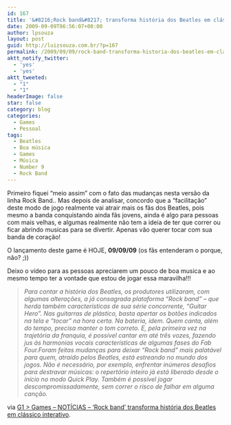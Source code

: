```yaml
---
id: 167
title: '&#8216;Rock band&#8217; transforma história dos Beatles em clássico interativo'
date: 2009-09-09T06:56:07+00:00
author: lpsouza
layout: post
guid: http://luizsouza.com.br/?p=167
permalink: /2009/09/09/rock-band-transforma-historia-dos-beatles-em-classico-interativo/
aktt_notify_twitter:
  - 'yes'
  - 'yes'
aktt_tweeted:
  - "1"
  - "1"
headerImage: false
star: false
category: blog
categories:
  - Games
  - Pessoal
tags:
  - Beatles
  - Boa música
  - Games
  - Música
  - Number 9
  - Rock Band
---
```

Primeiro fiquei &#8220;meio assim&#8221; com o fato das mudanças nesta versão da linha Rock Band.. Mas depois de analisar, concordo que a &#8220;facilitação&#8221; deste modo de jogo realmente vai atrair mais os fãs dos Beatles, pois mesmo a banda conquistando ainda fãs jovens, ainda é algo para pessoas com mais velhas, e algumas realmente não tem a ideia de ter que correr ou ficar abrindo musicas para se divertir. Apenas vão querer tocar com sua banda de coração!

O lançamento deste game é HOJE, **09/09/09** (os fãs entenderam o porque, não? ;))

Deixo o vídeo para as pessoas apreciarem um pouco de boa musica e ao mesmo tempo ter a vontade que estou de jogar essa maravilha!!!

> _Para contar a história dos Beatles, os produtores utilizaram, com algumas alterações, a já consagrada plataforma &#8220;Rock band&#8221; – que herda também características de sua série concorrente, “Guitar Hero”. Nas guitarras de plástico, basta apertar os botões indicados na tela e “tocar” na hora certa. Na bateria, idem. Quem canta, além do tempo, precisa manter o tom correto. E, pela primeira vez na trajetória da franquia, é possível cantar em até três vozes, fazendo jus às harmonias vocais características de algumas fases do Fab Four.Foram feitas mudanças para deixar “Rock band” mais palatável para quem, atraído pelos Beatles, está estreando no mundo dos jogos. Não é necessário, por exemplo, enfrentar inúmeros desafios para destravar músicas: o repertório inteiro já está liberado desde o início no modo Quick Play. Também é possível jogar descompromissadamente, sem correr o risco de falhar em alguma canção._

via [G1 > Games &#8211; NOTÍCIAS &#8211; &#8216;Rock band&#8217; transforma história dos Beatles em clássico interativo](http://g1.globo.com/Noticias/Games/0,,MUL1296782-9666,00.html).